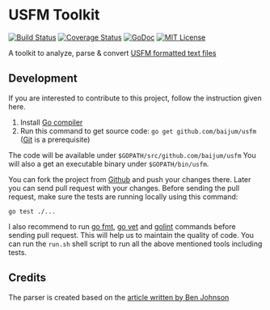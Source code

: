 # USFM Toolkit

[![Build Status](https://travis-ci.org/baijum/usfm.svg?branch=master)](https://travis-ci.org/baijum/usfm)
[![Coverage Status](https://coveralls.io/repos/baijum/usfm/badge.svg?branch=master&service=github)](https://coveralls.io/github/baijum/usfm?branch=master)
[![GoDoc](https://godoc.org/github.com/baijum/usfm?status.svg)](https://godoc.org/github.com/baijum/usfm)
[![MIT License](https://img.shields.io/badge/license-MIT-blue.svg)](https://opensource.org/licenses/MIT)

A toolkit to analyze, parse & convert [USFM formatted text
files](http://paratext.org/about/usfm)

## Development

If you are interested to contribute to this project, follow the
instruction given here.

1. Install [Go
compiler](http://muthukadan.net/golang/an-introduction-to-go-programming.html)
2. Run this command to get source code: `go get github.com/baijum/usfm`
   ([Git](http://git-scm.com/) is a prerequisite)

The code will be available under `$GOPATH/src/github.com/baijum/usfm`
You will also a get an executable binary under `$GOPATH/bin/usfm`.

You can fork the project from [Github](https://github.com/baijum/usfm)
and push your changes there.  Later you can send pull request with
your changes.  Before sending the pull request, make sure the tests
are running locally using this command:

    go test ./...

I also recommend to run [go fmt](https://golang.org/cmd/gofmt/), [go
vet](https://golang.org/cmd/vet/) and
[golint](https://github.com/golang/lint) commands before sending pull
request.  This will help us to maintain the quality of code.  You can
run the `run.sh` shell script to run all the above mentioned tools
including tests.

## Credits

The parser is created based on the [article written by Ben
Johnson](https://blog.gopheracademy.com/advent-2014/parsers-lexers/)
